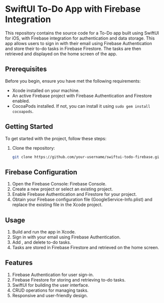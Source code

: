 # SwiftUI To-Do App with Firebase Integration

This repository contains the source code for a To-Do app built using SwiftUI for iOS, with Firebase integration for authentication and data storage. This app allows users to sign in with their email using Firebase Authentication and store their to-do tasks in Firebase Firestore. The tasks are then retrieved and displayed on the home screen of the app.

## Prerequisites

Before you begin, ensure you have met the following requirements:

- Xcode installed on your machine.
- An active Firebase project with Firebase Authentication and Firestore enabled.
- CocoaPods installed. If not, you can install it using `sudo gem install cocoapods`.

## Getting Started

To get started with the project, follow these steps:

1. Clone the repository:

   ```bash
   git clone https://github.com/your-username/swiftui-todo-firebase.git

## Firebase Configuration

1. Open the Firebase Console: Firebase Console.
2. Create a new project or select an existing project.
3. Enable Firebase Authentication and Firestore for your project.
4. Obtain your Firebase configuration file (GoogleService-Info.plist) and replace the existing file in the Xcode project.

## Usage 

1. Build and run the app in Xcode.
2. Sign in with your email using Firebase Authentication.
3. Add , and delete to-do tasks.
4. Tasks are stored in Firebase Firestore and retrieved on the home screen.

## Features
1. Firebase Authentication for user sign-in.
2. Firebase Firestore for storing and retrieving to-do tasks.
3. SwiftUI for building the user interface.
4. CRUD operations for managing tasks.
5. Responsive and user-friendly design.
